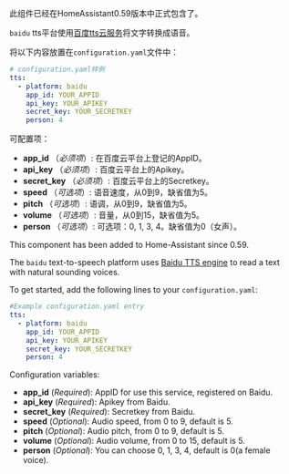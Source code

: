 此组件已经在HomeAssistant0.59版本中正式包含了。

`baidu` tts平台使用[百度tts云服务](https://cloud.baidu.com/product/speech/tts)将文字转换成语音。

将以下内容放置在`configuration.yaml`文件中：
```yaml
# configuration.yaml样例
tts:
  - platform: baidu
    app_id: YOUR_APPID
    api_key: YOUR_APIKEY
    secret_key: YOUR_SECRETKEY
    person: 4
```

可配置项：

- **app_id** （*必须项*）: 在百度云平台上登记的AppID。
- **api_key** （*必须项*）: 百度云平台上的Apikey。
- **secret_key** （*必须项*）: 百度云平台上的Secretkey。
- **speed** （*可选项*）: 语音速度，从0到9，缺省值为5。
- **pitch** （*可选项*）: 语调，从0到9，缺省值为5。
- **volume** （*可选项*）: 音量，从0到15，缺省值为5。
- **person** （*可选项*）: 可选项：0, 1, 3, 4。缺省值为0（女声）。


This component has been added to Home-Assistant since 0.59.

The `baidu` text-to-speech platform uses [Baidu TTS engine](https://cloud.baidu.com/product/speech/tts) to read a text with natural sounding voices.

To get started, add the following lines to your `configuration.yaml`:

```yaml
#Example configuration.yaml entry
tts:
  - platform: baidu
    app_id: YOUR_APPID
    api_key: YOUR_APIKEY
    secret_key: YOUR_SECRETKEY
    person: 4
```

Configuration variables:

- **app_id** (*Required*): AppID for use this service, registered on Baidu.
- **api_key** (*Required*): Apikey from Baidu.
- **secret_key** (*Required*): Secretkey from Baidu.
- **speed** (*Optional*): Audio speed, from 0 to 9, default is 5.
- **pitch** (*Optional*): Audio pitch, from 0 to 9, default is 5.
- **volume** (*Optional*): Audio volume, from 0 to 15, default is 5.
- **person** (*Optional*): You can choose 0, 1, 3, 4, default is 0(a female voice).
